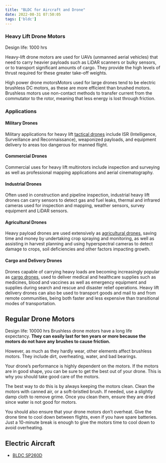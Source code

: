 ```yaml
---
title: "BLDC for Aircraft and Drone"
date: 2022-08-31 07:50:05
tags: ['bldc']
---
```


### Heavy Lift Drone Motors
Design life: 1000 hrs

Heavy-lift drone motors are used for UAVs (unmanned aerial vehicles) that need to carry heavier payloads such as LiDAR scanners or bulky sensors, or to transport significant amounts of cargo. They provide the high levels of thrust required for these greater take-off weights.

High power drone motorsMotors used for large drones tend to be electric brushless DC motors, as these are more efficient than brushed motors. Brushless motors use non-contact methods to transfer current from the commutator to the rotor, meaning that less energy is lost through friction. 

### Applications
#### Military Drones
Military applications for heavy lift [tactical drones](https://www.unmannedsystemstechnology.com/expo/tactical-drones/) include ISR (Intelligence, Surveillance and Reconnaissance), weaponized payloads, and equipment delivery to areas too dangerous for manned flight.
#### Commercial Drones
Commercial uses for heavy lift multirotors include inspection and surveying as well as professional mapping applications and aerial cinematography. 
#### Industrial Drones
Often used in construction and pipeline inspection, industrial heavy lift drones can carry sensors to detect gas and fuel leaks, thermal and infrared cameras used for inspection and mapping, weather sensors, survey equipment and LiDAR sensors.
#### Agricultural Drones
Heavy payload drones are used extensively as [agricultural drones](https://www.unmannedsystemstechnology.com/category/supplier-directory/platforms/agricultural-drones/), saving time and money by undertaking crop spraying and monitoring, as well as assisting in harvest planning and using hyperspectral cameras to detect damage to crops, soil deficiencies and other factors impacting growth.
#### Cargo and Delivery Drones
Drones capable of carrying heavy loads are becoming increasingly popular as [cargo drones](https://www.unmannedsystemstechnology.com/expo/cargo-drones/), used to deliver medical and healthcare supplies such as medicines, blood and vaccines as well as emergency equipment and supplies during search and rescue and disaster relief operations. Heavy lift delivery drones can also be used to transport goods and mail to and from remote communities, being both faster and less expensive than transitional modes of transportation.

##  Regular Drone Motors 
Design life:  10000 hrs
Brushless drone motors have a long life expectancy. **They can easily last for ten years or more because the motors do not have any brushes to cause friction.**

However, as much as they hardly wear, other elements affect brushless motors. They include dirt, overheating, water, and bad bearings.

Your drone’s performance is highly dependent on the motors. If the motors are in good shape, you can be sure to get the best out of your drone. This is why you should take good care of the motors.

The best way to do this is by always keeping the motors clean. Clean the motors with canned air, or a soft-bristled brush. If needed, use a slightly damp cloth to remove grime. Once you clean them, ensure they are dried since water is not good for motors. 

You should also ensure that your drone motors don’t overheat. Give the drone time to cool down between flights, even if you have spare batteries. Just a 10-minute break is enough to give the motors time to cool down to avoid overheating.


## Electric Aircraft 
- [BLDC SP260D](https://en.wikipedia.org/wiki/Siemens_SP260D)